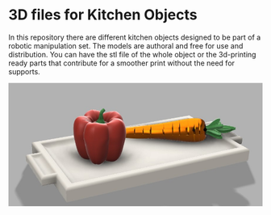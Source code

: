 # 3D files for Kitchen Objects
In this repository there are different kitchen objects designed to be part of a robotic manipulation set. The models are authoral and free for use and distribution. You can have the stl file of the whole object or the 3d-printing ready parts that contribute for a smoother print without the need for supports.

![Alt text](images/pepper_carrot_tray.jpg)